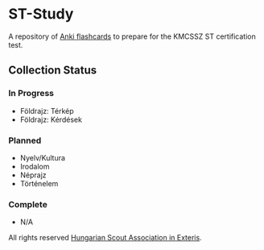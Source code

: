 # ST-Study
A repository of [Anki flashcards](https://apps.ankiweb.net/) to prepare for the KMCSSZ ST certification test.
## Collection Status
### In Progress
- Földrajz: Térkép
- Földrajz: Kérdések

### Planned
- Nyelv/Kultura
- Irodalom
- Néprajz
- Történelem

### Complete
- N/A

All rights reserved [Hungarian Scout Association in Exteris](https://kmcssz.org/).
